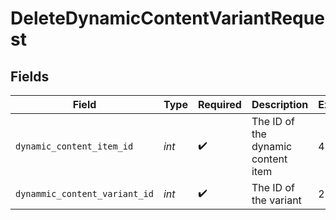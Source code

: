 # DeleteDynamicContentVariantRequest


## Fields

| Field                              | Type                               | Required                           | Description                        | Example                            |
| ---------------------------------- | ---------------------------------- | ---------------------------------- | ---------------------------------- | ---------------------------------- |
| `dynamic_content_item_id`          | *int*                              | :heavy_check_mark:                 | The ID of the dynamic content item | 47                                 |
| `dynammic_content_variant_id`      | *int*                              | :heavy_check_mark:                 | The ID of the variant              | 23                                 |